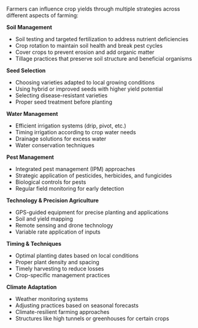 Farmers can influence crop yields through multiple strategies across different aspects of farming:

**Soil Management**

- Soil testing and targeted fertilization to address nutrient deficiencies
- Crop rotation to maintain soil health and break pest cycles
- Cover crops to prevent erosion and add organic matter
- Tillage practices that preserve soil structure and beneficial organisms

**Seed Selection**

- Choosing varieties adapted to local growing conditions
- Using hybrid or improved seeds with higher yield potential
- Selecting disease-resistant varieties
- Proper seed treatment before planting

**Water Management**

- Efficient irrigation systems (drip, pivot, etc.)
- Timing irrigation according to crop water needs
- Drainage solutions for excess water
- Water conservation techniques

**Pest Management**

- Integrated pest management (IPM) approaches
- Strategic application of pesticides, herbicides, and fungicides
- Biological controls for pests
- Regular field monitoring for early detection

**Technology & Precision Agriculture**

- GPS-guided equipment for precise planting and applications
- Soil and yield mapping
- Remote sensing and drone technology
- Variable rate application of inputs

**Timing & Techniques**

- Optimal planting dates based on local conditions
- Proper plant density and spacing
- Timely harvesting to reduce losses
- Crop-specific management practices

**Climate Adaptation**

- Weather monitoring systems
- Adjusting practices based on seasonal forecasts
- Climate-resilient farming approaches
- Structures like high tunnels or greenhouses for certain crops